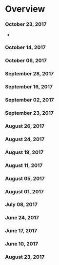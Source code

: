 # Overview

### October 23, 2017
- []('')

### October 14, 2017


### October 06, 2017


### September 28, 2017



### September 16, 2017



### September 02, 2017



### September 23, 2017



### August 26, 2017



### August 24, 2017



### August 19, 2017



### August 11, 2017



### August 05, 2017



### August 01, 2017



### July 08, 2017



### June 24, 2017



### June 17, 2017



### June 10, 2017



### August 23, 2017


